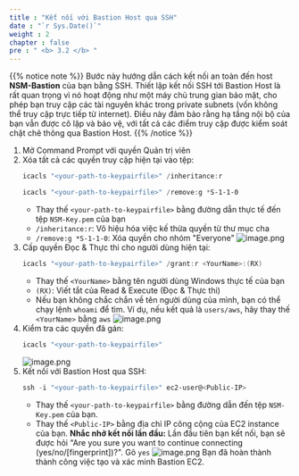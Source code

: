 ```yaml
---
title : "Kết nối với Bastion Host qua SSH"
date : "`r Sys.Date()`"
weight : 2
chapter : false
pre : " <b> 3.2 </b> "
---
```


{{% notice note %}}
Bước này hướng dẫn cách kết nối an toàn đến host **NSM-Bastion** của bạn bằng SSH. Thiết lập kết nối SSH tới Bastion Host là rất quan trọng vì nó hoạt động như một máy chủ trung gian bảo mật, cho phép bạn truy cập các tài nguyên khác trong private subnets (vốn không thể truy cập trực tiếp từ internet). Điều này đảm bảo rằng hạ tầng nội bộ của bạn vẫn được cô lập và bảo vệ, với tất cả các điểm truy cập được kiểm soát chặt chẽ thông qua Bastion Host.
{{% /notice %}}

1. Mở Command Prompt với quyền Quản trị viên
2. Xóa tất cả các quyền truy cập hiện tại vào tệp:
    ```powershell
    icacls "<your-path-to-keypairfile>" /inheritance:r
    ```
    ```powershell
    icacls "<your-path-to-keypairfile>" /remove:g *S-1-1-0
    ```
    - Thay thế `<your-path-to-keypairfile>` bằng đường dẫn thực tế đến tệp `NSM-Key.pem` của bạn
    - `/inheritance:r`: Vô hiệu hóa việc kế thừa quyền từ thư mục cha
    - `/remove:g *S-1-1-0`: Xóa quyền cho nhóm "Everyone"
    ![image.png](/images/3/3.2/image.png)
3. Cấp quyền Đọc & Thực thi cho người dùng hiện tại:
    ```powershell
    icacls "<your-path-to-keypairfile>" /grant:r <YourName>:(RX)
    ```
    - Thay thế `<YourName>` bằng tên người dùng Windows thực tế của bạn
    - `(RX)`: Viết tắt của Read & Execute (Đọc & Thực thi)
    - Nếu bạn không chắc chắn về tên người dùng của mình, bạn có thể chạy lệnh `whoami` để tìm. Ví dụ, nếu kết quả là `users/aws`, hãy thay thế `<YourName>` bằng `aws`
    ![image.png](/images/3/3.2/image%201.png)
4. Kiểm tra các quyền đã gán:
    ```powershell
    icacls "<your-path-to-keypairfile>"
    ```
    ![image.png](/images/3/3.2/image%202.png)
5. Kết nối với Bastion Host qua SSH:
    ```powershell
    ssh -i "<your-path-to-keypairfile>" ec2-user@<Public-IP>
    ```
    - Thay thế `<your-path-to-keypairfile>` bằng đường dẫn đến tệp `NSM-Key.pem` của bạn.
    - Thay thế `<Public-IP>` bằng địa chỉ IP công cộng của EC2 instance của bạn.
    **Nhắc nhở kết nối lần đầu:**
    Lần đầu tiên bạn kết nối, bạn sẽ được hỏi "Are you sure you want to continue connecting (yes/no/[fingerprint])?". Gõ `yes`
    ![image.png](/images/3/3.2/image%203.png)
    Bạn đã hoàn thành thành công việc tạo và xác minh Bastion EC2.